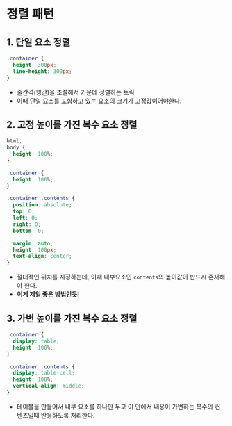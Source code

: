 # 정렬 패턴

## 1. 단일 요소 정렬
```css
.container {
  height: 300px;
  line-height: 300px;
}
```
- 줄간격(행간)을 조절해서 가운데 정렬하는 트릭
- 이때 단일 요소를 포함하고 있는 요소의 크기가 고정값이어야한다.


## 2. 고정 높이를 가진 복수 요소 정렬
```css
html,
body {
  height: 100%;
}

.container {
  height: 100%;
}

.container .contents {
  position: absolute;
  top: 0;
  left: 0;
  right: 0;
  bottom: 0;

  margin: auto;
  height: 100px;
  text-align: center;
}
```
- 절대적인 위치를 지정하는데, 이때 내부요소인 `contents`의 높이값이 반드시 존재해야 한다.
- __이게 제일 좋은 방법인듯!__

## 3. 가변 높이를 가진 복수 요소 정렬
```css
.container {
  display: table;
  height: 100%;
}

.container .contents {
  display: table-cell;
  height: 100%;
  vertical-align: middle;
}
```
- 테이블을 만들어서 내부 요소를 하나만 두고 이 안에서 내용이 가변하는 복수의 컨텐츠일때 반응하도록 처리한다.
